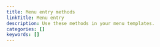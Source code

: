 ```yaml
---
title: Menu entry methods
linkTitle: Menu entry
description: Use these methods in your menu templates.
categories: []
keywords: []
---
```

